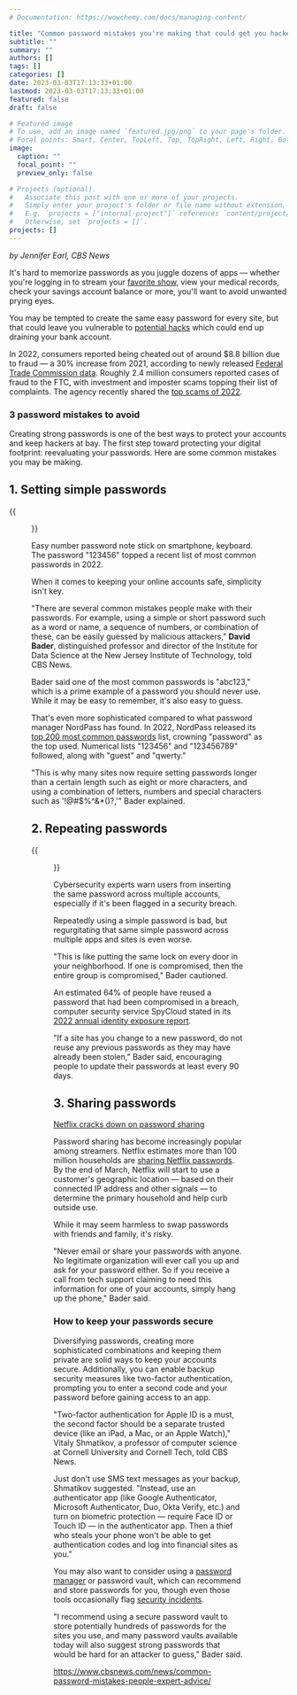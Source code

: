 ```yaml
---
# Documentation: https://wowchemy.com/docs/managing-content/

title: "Common password mistakes you're making that could get you hacked"
subtitle: ""
summary: ""
authors: []
tags: []
categories: []
date: 2023-03-03T17:13:33+01:00
lastmod: 2023-03-03T17:13:33+01:00
featured: false
draft: false

# Featured image
# To use, add an image named `featured.jpg/png` to your page's folder.
# Focal points: Smart, Center, TopLeft, Top, TopRight, Left, Right, BottomLeft, Bottom, BottomRight.
image:
  caption: ""
  focal_point: ""
  preview_only: false

# Projects (optional).
#   Associate this post with one or more of your projects.
#   Simply enter your project's folder or file name without extension.
#   E.g. `projects = ["internal-project"]` references `content/project/deep-learning/index.md`.
#   Otherwise, set `projects = []`.
projects: []
---
```


*by Jennifer Earl, CBS News*

It's hard to memorize passwords as you juggle dozens of apps — whether you're logging in to stream your [favorite show](https://www.cbsnews.com/pictures/most-popular-tv-shows-america-ranked/), view your medical records, check your savings account balance or more, you'll want to avoid unwanted prying eyes. 

You may be tempted to create the same easy password for every site, but that could leave you vulnerable to [potential hacks](https://www.cbsnews.com/news/how-to-prevent-iphone-hacks-apple-security/) which could end up draining your bank account.

In 2022, consumers reported being cheated out of around $8.8 billion due to fraud — a 30% increase from 2021, according to newly released [Federal Trade Commission data](https://www.ftc.gov/news-events/news/press-releases/2023/02/new-ftc-data-show-consumers-reported-losing-nearly-88-billion-scams-2022). Roughly 2.4 million consumers reported cases of fraud to the FTC, with investment and imposter scams topping their list of complaints. The agency recently shared the [top scams of 2022](https://consumer.ftc.gov/consumer-alerts/2023/02/top-scams-2022).

### 3 password mistakes to avoid ###

Creating strong passwords is one of the best ways to protect your accounts and keep hackers at bay. The first step toward protecting your digital footprint: reevaluating your passwords. Here are some common mistakes you may be making.

## 1. Setting simple passwords ##

{{<figure src="gettyimages-1089625090.jpg" caption="The password '123456' topped a recent list of most common passwords in 2022. GETTY IMAGES/ISTOCKPHOTO">}}

Easy number password note stick on smartphone, keyboard. 
The password "123456" topped a recent list of most common passwords in 2022.

When it comes to keeping your online accounts safe, simplicity isn't key. 

"There are several common mistakes people make with their passwords. For example, using a simple or short password such as a word or name, a sequence of numbers, or combination of these, can be easily guessed by malicious attackers," **David Bader**, distinguished professor and director of the Institute for Data Science at the New Jersey Institute of Technology, told CBS News.

Bader said one of the most common passwords is "abc123," which is a prime example of a password you should never use. While it may be easy to remember, it's also easy to guess.

That's even more sophisticated compared to what password manager NordPass has found. In 2022, NordPass released its [top 200 most common passwords](https://nordpass.com/most-common-passwords-list/) list, crowning "password" as the top used. Numerical lists "123456" and "123456789" followed, along with "guest" and "qwerty." 

"This is why many sites now require setting passwords longer than a certain length such as eight or more characters, and using a combination of letters, numbers and special characters such as '!@#$%^&*()?,'" Bader explained.

## 2. Repeating passwords ##

{{<figure src="gettyimages-503701087.jpg" caption="Cybersecurity experts warn users from inserting the same password across multiple accounts, especially if it's been flagged in a security breach. GETTY IMAGES/ISTOCKPHOTO">}}

Cybersecurity experts warn users from inserting the same password across multiple accounts, especially if it's been flagged in a security breach.

Repeatedly using a simple password is bad, but regurgitating that same simple password across multiple apps and sites is even worse.

"This is like putting the same lock on every door in your neighborhood. If one is compromised, then the entire group is compromised," Bader cautioned.

An estimated 64% of people have reused a password that had been compromised in a breach, computer security service SpyCloud stated in its [2022 annual identity exposure report](https://f.hubspotusercontent20.net/hubfs/3791228/2022%20SpyCloud%20Annual%20Identity%20Exposure%20Report.pdf).

"If a site has you change to a new password, do not reuse any previous passwords as they may have already been stolen," Bader said, encouraging people to update their passwords at least every 90 days.

## 3. Sharing passwords ##

[Netflix cracks down on password sharing](https://www.cbsnews.com/video/netflix-cracks-down-on-password-sharing-what-does-that-mean-for-users/)

Password sharing has become increasingly popular among streamers. Netflix estimates more than 100 million households are [sharing Netflix passwords](https://www.cbsnews.com/news/netflix-password-sharing-limits-crackdown-how-it-could-work-faq/). By the end of March, Netflix will start to use a customer's geographic location — based on their connected IP address and other signals — to determine the primary household and help curb outside use.

While it may seem harmless to swap passwords with friends and family, it's risky.

"Never email or share your passwords with anyone. No legitimate organization will ever call you up and ask for your password either. So if you receive a call from tech support claiming to need this information for one of your accounts, simply hang up the phone," Bader said.


### How to keep your passwords secure ###

Diversifying passwords, creating more sophisticated combinations and keeping them private are solid ways to keep your accounts secure. Additionally, you can enable backup security measures like two-factor authentication, prompting you to enter a second code and your password before gaining access to an app.

"Two-factor authentication for Apple ID is a must, the second factor should be a separate trusted device (like an iPad, a Mac, or an Apple Watch)," Vitaly Shmatikov, a professor of computer science at Cornell University and Cornell Tech, told CBS News.

Just don't use SMS text messages as your backup, Shmatikov suggested. "Instead, use an authenticator app (like Google Authenticator, Microsoft Authenticator, Duo, Okta Verify, etc.) and turn on biometric protection — require Face ID or Touch ID — in the authenticator app. Then a thief who steals your phone won't be able to get authentication codes and log into financial sites as you."

You may also want to consider using a [password manager](https://www.cbsnews.com/news/in-wake-of-lastpass-hack-how-safe-are-password-managers/) or password vault, which can recommend and store passwords for you, though even those tools occasionally flag [security incidents](https://blog.lastpass.com/2023/03/security-incident-update-recommended-actions/).

"I recommend using a secure password vault to store potentially hundreds of passwords for the sites you use, and many password vaults available today will also suggest strong passwords that would be hard for an attacker to guess," Bader said.

https://www.cbsnews.com/news/common-password-mistakes-people-expert-advice/
